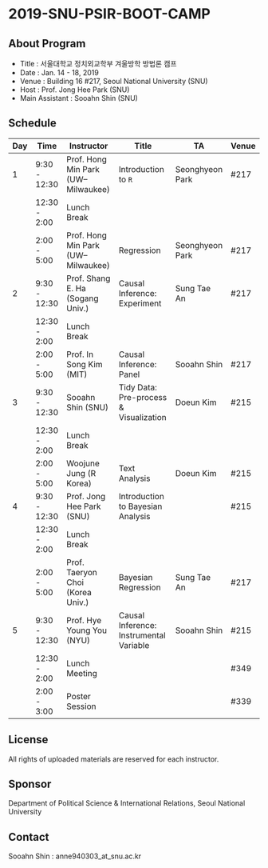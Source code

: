 # 2019-SNU-PSIR-BOOT-CAMP 
## About Program
* Title : 서울대학교 정치외교학부 겨울방학 방법론 캠프
* Date : Jan. 14 - 18, 2019
* Venue : Building 16 #217, Seoul National University (SNU)
* Host : Prof. Jong Hee Park (SNU)
* Main Assistant : Sooahn Shin (SNU)

## Schedule
| Day  | Time | Instructor | Title | TA | Venue |
| ---- | ---- |  ---- |  ---- |  ---- |  ---- |
| 1  | 9:30 - 12:30  | Prof. Hong Min Park (UW–Milwaukee) | Introduction to `R` | Seonghyeon Park | #217 |
|    | 12:30 - 2:00  | Lunch Break |
|    | 2:00 - 5:00 | Prof. Hong Min Park (UW–Milwaukee) | Regression | Seonghyeon Park | #217 |
| 2  | 9:30 - 12:30  | Prof. Shang E. Ha (Sogang Univ.) | Causal Inference: Experiment | Sung Tae An | #217 |
|    | 12:30 - 2:00  | Lunch Break |
|    | 2:00 - 5:00 | Prof. In Song Kim (MIT) | Causal Inference: Panel | Sooahn Shin | #217 |
| 3  | 9:30 - 12:30  | Sooahn Shin (SNU) | Tidy Data: Pre-process & Visualization | Doeun Kim | #215 |
|    | 12:30 - 2:00  | Lunch Break |
|    | 2:00 - 5:00 | Woojune Jung (R Korea) | Text Analysis | Doeun Kim | #215 |
| 4  | 9:30 - 12:30  | Prof. Jong Hee Park (SNU) | Introduction to Bayesian Analysis |  | #215 |
|    | 12:30 - 2:00  | Lunch Break |
|    | 2:00 - 5:00 | Prof. Taeryon Choi (Korea Univ.) | Bayesian Regression | Sung Tae An | #217 |
| 5  | 9:30 - 12:30  | Prof. Hye Young You (NYU) | Causal Inference: Instrumental Variable | Sooahn Shin | #215 |
|    | 12:30 - 2:00  | Lunch Meeting | |   |  #349 |
|    | 2:00 - 3:00 | Poster Session |  | | #339 |

## License
All rights of uploaded materials are reserved for each instructor.

## Sponsor
Department of Political Science & International Relations, Seoul National University

## Contact
Sooahn Shin : anne940303_at_snu.ac.kr
